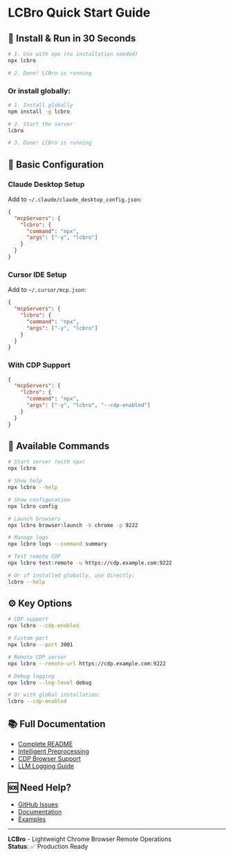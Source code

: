# LCBro Quick Start Guide

## 🚀 Install & Run in 30 Seconds

```bash
# 1. Use with npx (no installation needed)
npx lcbro

# 2. Done! LCBro is running
```

### Or install globally:
```bash
# 1. Install globally
npm install -g lcbro

# 2. Start the server
lcbro

# 3. Done! LCBro is running
```

## 🔧 Basic Configuration

### Claude Desktop Setup
Add to `~/.claude/claude_desktop_config.json`:
```json
{
  "mcpServers": {
    "lcbro": {
      "command": "npx",
      "args": ["-y", "lcbro"]
    }
  }
}
```

### Cursor IDE Setup
Add to `~/.cursor/mcp.json`:
```json
{
  "mcpServers": {
    "lcbro": {
      "command": "npx",
      "args": ["-y", "lcbro"]
    }
  }
}
```

### With CDP Support
```json
{
  "mcpServers": {
    "lcbro": {
      "command": "npx",
      "args": ["-y", "lcbro", "--cdp-enabled"]
    }
  }
}
```

## 🎯 Available Commands

```bash
# Start server (with npx)
npx lcbro

# Show help
npx lcbro --help

# Show configuration
npx lcbro config

# Launch browsers
npx lcbro browser:launch -b chrome -p 9222

# Manage logs
npx lcbro logs --command summary

# Test remote CDP
npx lcbro test:remote -u https://cdp.example.com:9222

# Or if installed globally, use directly:
lcbro --help
```

## ⚙️ Key Options

```bash
# CDP support
npx lcbro --cdp-enabled

# Custom port
npx lcbro --port 3001

# Remote CDP server
npx lcbro --remote-url https://cdp.example.com:9222

# Debug logging
npx lcbro --log-level debug

# Or with global installation:
lcbro --cdp-enabled
```

## 📚 Full Documentation

- [Complete README](README.md)
- [Intelligent Preprocessing](docs/INTELLIGENT_PREPROCESSING.md)
- [CDP Browser Support](docs/CDP_BROWSER_SUPPORT.md)
- [LLM Logging Guide](docs/LLM_LOGGING_GUIDE.md)

## 🆘 Need Help?

- [GitHub Issues](https://github.com/your-username/lcbro/issues)
- [Documentation](docs/)
- [Examples](examples/)

---

**LCBro** - Lightweight Chrome Browser Remote Operations  
**Status**: ✅ Production Ready
